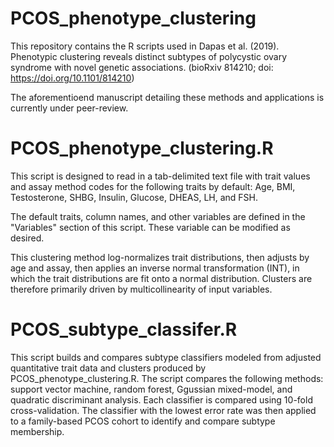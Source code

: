 # PCOS_phenotype_clustering
This repository contains the R scripts used in Dapas et al. (2019). Phenotypic clustering reveals distinct subtypes of polycystic ovary syndrome with novel genetic associations. (bioRxiv 814210; doi: https://doi.org/10.1101/814210)

The aforementioend manuscript detailing these methods and applications is currently under peer-review.

# PCOS_phenotype_clustering.R
This script is designed to read in a tab-delimited text file with trait values and assay method codes for the following traits by default: Age, BMI, Testosterone, SHBG, Insulin, Glucose, DHEAS, LH, and FSH.

The default traits, column names, and other variables are defined in the "Variables" section of this script. These variable can be modified as desired. 

This clustering method log-normalizes trait distributions, then adjusts by age and assay, then applies an inverse normal transformation (INT), in which the trait distributions are fit onto a normal distribution. Clusters are therefore primarily driven by multicollinearity of input variables.

# PCOS_subtype_classifer.R
This script builds and compares subtype classifiers modeled from adjusted quantitative trait data and clusters produced by PCOS_phenotype_clustering.R. The script compares the following methods: support vector machine, random forest, Ggussian mixed-model, and quadratic discriminant analysis. Each classifier is compared using 10-fold cross-validation. The classifier with the lowest error rate was then applied to a family-based PCOS cohort to identify and compare subtype membership.
